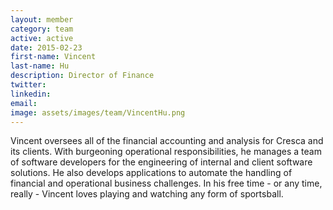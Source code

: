 ```yaml
---
layout: member
category: team
active: active
date: 2015-02-23
first-name: Vincent
last-name: Hu
description: Director of Finance
twitter:
linkedin:
email:
image: assets/images/team/VincentHu.png
---
```

Vincent oversees all of the financial accounting and analysis for Cresca and its clients. With burgeoning operational responsibilities, he manages a team of software developers for the engineering of internal and client software solutions. He also develops applications to automate the handling of financial and operational business challenges. In his free time - or any time, really - Vincent loves playing and watching any form of sportsball.
